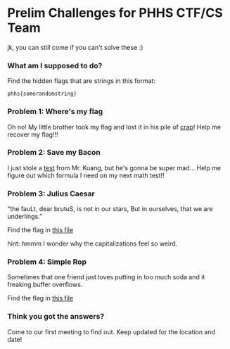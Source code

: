 # Prelim Challenges for PHHS CTF/CS Team

jk, you can still come if you can't solve these :)



### What am I supposed to do?

Find the hidden flags that are strings in this format:

```
phhs{somerandomstring}
```



### Problem 1: Where's my flag

Oh no! My little brother took my flag and lost it in his pile of [crap](wheresmyglag/wheresmyflag)! Help me recover my flag!!!



### Problem 2: Save my Bacon

I just stole a [test](leaked-exam/tf-answers.txt) from Mr. Kuang, but he's gonna be super mad... Help me figure out which formula I need on my next math test!!



### Problem 3: Julius Caesar

“the fauLt, dear brutuS, is not in our stars, But in ourselves, that we are underlings.”

Find the flag in [this file](julius-caesar/Vincenzo_Camuccini_-_La_morte_di_Cesare.png)

hint: hmmm I wonder why the capitalizations feel so weird.



### Problem 4: Simple Rop

Sometimes that one friend just loves putting in too much soda and it freaking buffer overflows.

Find the flag in [this file](simplerop/simplerop)



### Think you got the answers?

Come to our first meeting to find out. Keep updated for the location and date!